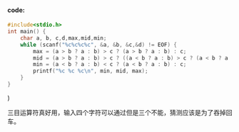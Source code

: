 

#### code:

```c
#include<stdio.h>
int main() {
	char a, b, c,d,max,mid,min;
	while (scanf("%c%c%c%c", &a, &b, &c,&d) != EOF) {
		max = (a > b ? a : b) > c ? (a > b ? a : b) : c;
		mid = (a > b ? a : b) > c ? ((a < b ? a : b) > c ? (a < b ? a : b) : c) : (a > b ? a : b);
		min = (a < b ? a : b) < c ? (a < b ? a : b) : c;
		printf("%c %c %c\n", min, mid, max);
	}
}
```

)

三目运算符真好用，输入四个字符可以通过但是三个不能，猜测应该是为了吞掉回车。